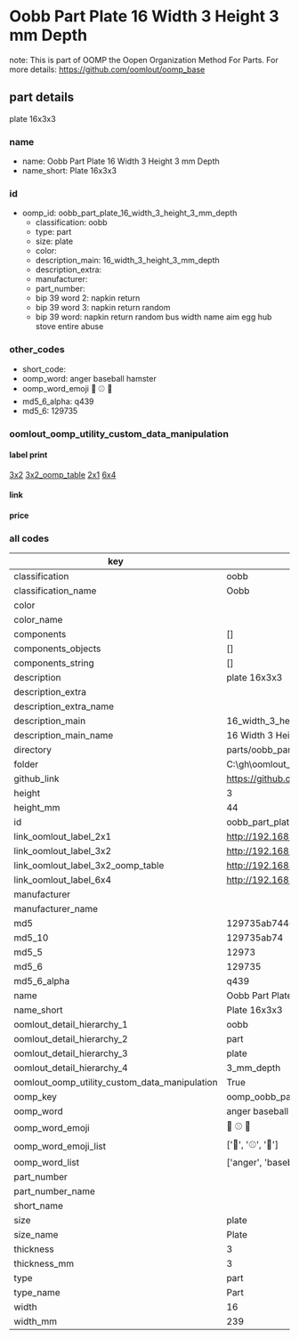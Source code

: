 # Oobb Part Plate 16 Width 3 Height 3 mm Depth  

note: This is part of OOMP the Oopen Organization Method For Parts. For more details: https://github.com/oomlout/oomp_base

##  part details
  



plate 16x3x3



### name
* name: Oobb Part Plate 16 Width 3 Height 3 mm Depth
* name_short: Plate 16x3x3 
### id
* oomp_id: oobb_part_plate_16_width_3_height_3_mm_depth
  * classification: oobb
  * type: part
  * size: plate
  * color: 
  * description_main: 16_width_3_height_3_mm_depth
  * description_extra: 
  * manufacturer: 
  * part_number: 
  * bip 39 word 2: napkin return
  * bip 39 word 3: napkin return random
  * bip 39 word: napkin return random bus width name aim egg hub stove entire abuse

### other_codes
* short_code: 
* oomp_word: anger baseball hamster
* oomp_word_emoji :anger: :baseball: :hamster:
* md5_6_alpha: q439
* md5_6: 129735






### oomlout_oomp_utility_custom_data_manipulation
#### label print
[3x2](http://192.168.1.245:1112/?label=oomp%20q439)
[3x2_oomp_table](http://192.168.1.108:1112/?label=oomp%20q439)
[2x1](http://192.168.1.242:1112/?label=oomp%20q439)
[6x4](http://192.168.1.55:1112/?label=oomp%20q439)    

#### link

                              

#### price







### all codes 
| key | value |  
| --- | --- |  
| classification | oobb |  
| classification_name | Oobb |  
| color |  |  
| color_name |  |  
| components | [] |  
| components_objects | [] |  
| components_string | [] |  
| description | plate 16x3x3 |  
| description_extra |  |  
| description_extra_name |  |  
| description_main | 16_width_3_height_3_mm_depth |  
| description_main_name | 16 Width 3 Height 3 mm Depth |  
| directory | parts/oobb_part_plate_16_width_3_height_3_mm_depth |  
| folder | C:\gh\oomlout_oobb_version_4_generated_parts\things\oobb_part_plate_16_width_3_height_3_mm_depth |  
| github_link | https://github.com/oomlout/oomlout_oomp_part_src/tree/main/parts/oobb_part_plate_16_width_3_height_3_mm_depth |  
| height | 3 |  
| height_mm | 44 |  
| id | oobb_part_plate_16_width_3_height_3_mm_depth |  
| link_oomlout_label_2x1 | http://192.168.1.242:1112/?label=oomp%20q439 |  
| link_oomlout_label_3x2 | http://192.168.1.245:1112/?label=oomp%20q439 |  
| link_oomlout_label_3x2_oomp_table | http://192.168.1.108:1112/?label=oomp%20q439 |  
| link_oomlout_label_6x4 | http://192.168.1.55:1112/?label=oomp%20q439 |  
| manufacturer |  |  
| manufacturer_name |  |  
| md5 | 129735ab7446c0aa4b7d61ef636e0c97 |  
| md5_10 | 129735ab74 |  
| md5_5 | 12973 |  
| md5_6 | 129735 |  
| md5_6_alpha | q439 |  
| name | Oobb Part Plate 16 Width 3 Height 3 mm Depth |  
| name_short | Plate 16x3x3  |  
| oomlout_detail_hierarchy_1 | oobb |  
| oomlout_detail_hierarchy_2 | part |  
| oomlout_detail_hierarchy_3 | plate |  
| oomlout_detail_hierarchy_4 | 3_mm_depth |  
| oomlout_oomp_utility_custom_data_manipulation | True |  
| oomp_key | oomp_oobb_part_plate_16_width_3_height_3_mm_depth |  
| oomp_word | anger baseball hamster |  
| oomp_word_emoji | :anger: :baseball: :hamster: |  
| oomp_word_emoji_list | [':anger:', ':baseball:', ':hamster:'] |  
| oomp_word_list | ['anger', 'baseball', 'hamster'] |  
| part_number |  |  
| part_number_name |  |  
| short_name |  |  
| size | plate |  
| size_name | Plate |  
| thickness | 3 |  
| thickness_mm | 3 |  
| type | part |  
| type_name | Part |  
| width | 16 |  
| width_mm | 239 |  
